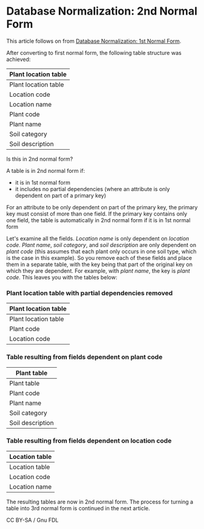 
# Database Normalization: 2nd Normal Form


This article follows on from [Database Normalization: 1st Normal Form](database-normalization-1st-normal-form.md).


After converting to first normal form, the following table structure was achieved:



| Plant location table |
| --- |
| Plant location table |
| Location code |
| Location name |
| Plant code |
| Plant name |
| Soil category |
| Soil description |



Is this in 2nd normal form?


A table is in 2nd normal form if:


* it is in 1st normal form
* it includes no partial dependencies (where an attribute is only dependent on part of a primary key)


For an attribute to be only dependent on part of the primary key, the primary key must consist of more than one field. If the primary key contains only one field, the table is automatically in 2nd normal form if it is in 1st normal form


Let's examine all the fields. *Location name* is only dependent on *location code*. *Plant name*, *soil category*, and *soil description* are only dependent on *plant code* (this assumes that each plant only occurs in one soil type, which is the case in this example). So you remove each of these fields and place them in a separate table, with the key being that part of the original key on which they are dependent. For example, with *plant name*, the key is *plant code*. This leaves you with the tables below:


### Plant location table with partial dependencies removed



| Plant location table |
| --- |
| Plant location table |
| Plant code |
| Location code |



### Table resulting from fields dependent on plant code



| Plant table |
| --- |
| Plant table |
| Plant code |
| Plant name |
| Soil category |
| Soil description |



### Table resulting from fields dependent on location code



| Location table |
| --- |
| Location table |
| Location code |
| Location name |



The resulting tables are now in 2nd normal form. The process for turning a table into 3rd normal form is continued in the next article.


CC BY-SA / Gnu FDL

